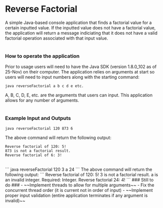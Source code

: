# Reverse Factorial
A simple Java-based console application that finds a factorial value for a certain inputted value. If the inputted value does not have a factorial value, the application will return a message indiciating that it does not have a valid factorial operation associated with that input value.
<br />
<br />
### How to operate the application ###
Prior to usage users will need to have the Java SDK (version 1.8.0_102 as of 25-Nov) on their computer. The application relies on arguments at start so users will need to input numbers along with the starting command:
```
java reverseFactorial a b c d e etc.
```
A, B, C, D, E, etc. are the arguments that users can input. This application allows for any number of arguments.
<br />
<br />
### Example Input and Outputs ###
```
java reverseFactorial 120 873 6
```
The above command will return the following output:
```
Reverse factorial of 120: 5!
873 is not a factorial result.
Reverse factorial of 6: 3!
```
<br />
```
java reverseFactorial 120 3 a 24
```
The above command will return the following output:
```
Reverse factorial of 120: 5!
3 is not a factorial result.
a is an invalid integer. Required: Integer.
Reverse factorial 24: 4!
```
### Still to do ###
- ~~Implement threads to allow for multiple arguments~~
- Fix the concurrent thread order (it is current not in order of input)
- ~~Implement proper input validation (entire application terminates if any argument is invalid)~~
